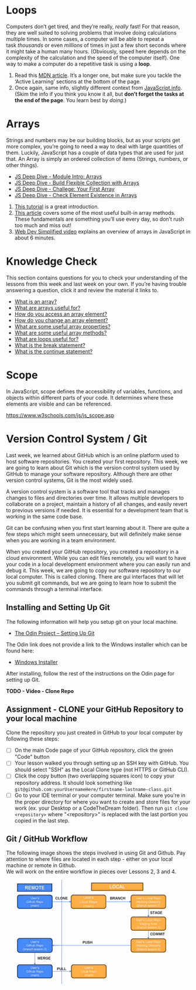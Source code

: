 # **Loops**

Computers don’t get tired, and they’re really, *really* fast! For that reason, they are well suited to solving problems that involve doing calculations multiple times. In some cases, a computer will be able to repeat a task *thousands* or even *millions* of times in just a few short seconds where it might take a human many hours. (Obviously, speed here depends on the complexity of the calculation and the speed of the computer itself). One way to make a computer do a repetitive task is using a **loop**.

1. Read this [MDN article](https://developer.mozilla.org/en-US/docs/Learn/JavaScript/Building_blocks/Looping_code). It’s a longer one, but make sure you tackle the ‘Active Learning’ sections at the bottom of the page.
2. Once again, same info, slightly different context from [JavaScript.info](http://javascript.info/while-for). (Skim the info if you think you know it all, but **don’t forget the tasks at the end of the page**. You learn best by *doing*.)

# **Arrays**

Strings and numbers may be our building blocks, but as your scripts get more complex, you’re going to need a way to deal with large quantities of them. Luckily, JavaScript has a couple of data types that are used for just that. An Array is simply an ordered collection of items (Strings, numbers, or other things).

- [JS Deep Dive - Module Intro: Arrays](https://scrimba.com/javascript-deep-dive-c0a/~01h)
- [JS Deep Dive - Build Flexible Collection with Arrays](https://scrimba.com/javascript-deep-dive-c0a/~01i)
- [JS Deep Dive - Challege: Your First Array](https://scrimba.com/javascript-deep-dive-c0a/~01j)
- [JS Deep Dive - Check Element Existence in Arrays](https://scrimba.com/javascript-deep-dive-c0a/~01k)

1. [This tutorial](https://www.w3schools.com/js/js_arrays.asp) is a great introduction.
2. [This article](https://www.w3schools.com/js/js_array_methods.asp) covers some of the most useful built-in array methods. These fundamentals are something you’ll use every day, so don’t rush too much and miss out!
3. [Web Dev Simplified video](https://www.youtube.com/watch?v=7W4pQQ20nJg) explains an overview of arrays in JavaScript in about 6 minutes.

# **Knowledge Check**

This section contains questions for you to check your understanding of the lessons from this week and last week on your own. If you’re having trouble answering a question, click it and review the material it links to.

- [What is an array?](https://www.w3schools.com/js/js_arrays.asp)
- [What are arrays useful for?](https://www.w3schools.com/js/js_arrays.asp)
- [How do you access an array element?](https://www.w3schools.com/js/js_arrays.asp)
- [How do you change an array element?](https://www.w3schools.com/js/js_arrays.asp)
- [What are some useful array properties?](https://www.w3schools.com/js/js_arrays.asp)
- [What are some useful array methods?](https://www.w3schools.com/js/js_array_methods.asp)
- [What are loops useful for?](https://developer.mozilla.org/en-US/docs/Learn/JavaScript/Building_blocks/Looping_code#why_bother)
- [What is the break statement?](https://developer.mozilla.org/en-US/docs/Learn/JavaScript/Building_blocks/Looping_code#exiting_loops_with_break)
- [What is the continue statement?](https://developer.mozilla.org/en-US/docs/Learn/JavaScript/Building_blocks/Looping_code#skipping_iterations_with_continue)

# Scope

In JavaScript, scope defines the accessibility of variables, functions, and objects within different parts of your code. It determines where these elements are visible and can be referenced. 

https://www.w3schools.com/js/js_scope.asp


# Version Control System / Git

Last week, we learned about GitHub which is an online platform used to host software repositories. You created your first repository. This week, we are going to learn about Git which is the version control system used by GitHub to manage your software repository. Although there are other version control systems, Git is the most widely used.

A version control system is a software tool that tracks and manages changes to files and directories over time. It allows multiple developers to collaborate on a project, maintain a history of all changes, and easily revert to previous versions if needed. It is essential for a development team that is working in the same code base.

Git can be confusing when you first start learning about it. There are quite a few steps which might seem unnecessary, but will definitely make sense when you are working in a team environment.

When you created your GitHub repository, you created a repository in a cloud environment. While you can edit files remotely, you will want to have your code in a local development environment where you can easily run and debug it. This week, we are going to copy our software repository to our local computer.  This is called cloning.  There are gui interfaces that will let you submit git commands, but we are going to learn how to submit the commands through a terminal interface.

## Installing and Setting Up Git
The following information will help you setup git on your local machine.

- [The Odin Project – Setting Up Git](https://www.theodinproject.com/paths/foundations/courses/foundations/lessons/setting-up-git)

The Odin link does not provide a link to the Windows installer which can be found here:
- [Windows Installer](https://git-scm.com/downloads/win)

After installing, follow the rest of the instructions on the Odin page for setting up Git.

**TODO - Video - Clone Repo**

## Assignment - CLONE your GitHub Repository to your local machine
Clone the repository you just created in GitHub to your local computer by following these steps:
   - [ ] On the main Code page of your GitHub repository, click the green "Code" button
   - [ ] Your lesson walked you through setting up an SSH key with GitHub.  You should select "SSH" as the Local Clone type (not HTTPS or GitHub CLI).
   - [ ] Click the copy button (two overlapping squares icon) to copy your repository address.  It should look something like `git@github.com:yourUsernameHere/firstname-lastname-class.git`
   - [ ] Go to your IDE terminal or your computer terminal.  Make sure you're in the proper directory for where you want to create and store files for your work (ex. your Desktop or a CodeTheDream folder).  Then run `git clone <repository>` where "\<repository\>" is replaced with the last portion you copied in the last step.

## Git / GitHub Workflow
The following image shows the steps involved in using Git and Github.  Pay attention to where files are located in each step - either on your local machine or remote in Github.  
We will work on the entire workflow in pieces over Lessons 2, 3 and 4.

![image](https://github.com/Code-the-Dream-School/intro-to-programming-2026/blob/main/assets/GitFlow.jpg?raw=true)
